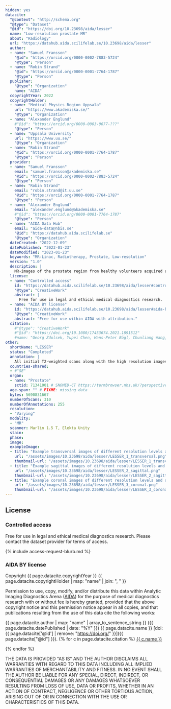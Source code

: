 ```yaml
---
hidden: yes
datacite:
  "@context": "http://schema.org"
  "@type": "Dataset"
  "@id": "https://doi.org/10.23698/aida/lesser"
  name: "Low-resolution prostate MR"
  about: "Radiology"
  url: "https://datahub.aida.scilifelab.se/10.23698/aida/lesser"
  author:
  - name: "Samuel Fransson"
    "@id": "https://orcid.org/0000-0002-7883-5724"
    "@type": "Person"
  - name: "Robin Strand"
    "@id": "https://orcid.org/0000-0001-7764-1787"
    "@type": "Person"
  publisher:
    "@type": "Organization"
    name: "AIDA"
  copyrightYear: 2022
  copyrightHolder:
  - name: "Medical Physics Region Uppsala"
    url: "https://www.akademiska.se/"
    "@type": "Organization"
  - name: "Alexander Englund"
    #"@id": "https://orcid.org/0000-0003-0677-???"
    "@type": "Person"
  - name: "Uppsala University"
    url: "https://www.uu.se/"
    "@type": "Organization"
  - name: "Robin Strand"
    "@id": "https://orcid.org/0000-0001-7764-1787"
    "@type": "Person"
  provider:
  - name: "Samuel Fransson"
    email: "samuel.fransson@akademiska.se"
    "@id": "https://orcid.org/0000-0002-7883-5724"
    "@type": "Person"
  - name: "Robin Strand"
    email: "robin.strand@it.uu.se"
    "@id": "https://orcid.org/0000-0001-7764-1787"
    "@type": "Person"
  - name: "Alexander Englund"
    email: "alexander.englund@akademiska.se"
    #"@id": "https://orcid.org/0000-0001-7764-1787"
    "@type": "Person"
  - name: "AIDA Data Hub"
    email: "aida-data@nbis.se"
    "@id": "https://datahub.aida.scilifelab.se"
    "@type": "Organization"
  dateCreated: "2022-12-09"
  datePublished: "2023-01-23"
  dateModified: "2023-01-23"
  keywords: "MR-Linac, Radiotherapy, Prostate, Low-resolution"
  version: "1.0"
  description: |
    MR-images of the prostate region from healthy volunteers acquired at Elekta unity MR-Linac at Uppsala University Hospital. Data from each volunteer consist of an initial T2-weighted scan, followed by a number of groups of paired low and high resolution data approximately 5 minutes apart with a 3D balanced steady state free precession sequence. The initial T2-image and all high resolution images are segmented by a single observer including prostate, bladder and rectum.
  license:
  - name: "Controlled access"
    id: "https://datahub.aida.scilifelab.se/10.23698/aida/lesser#controlled-access"
    "@type": "CreativeWork"
    abstract: |
      Free for use in legal and ethical medical diagnostics research.
  - name: "AIDA BY license"
    id: "https://datahub.aida.scilifelab.se/10.23698/aida/lesser#aida-by-license"
    "@type": "CreativeWork"
    abstract: "Free for use within AIDA with attribution."
  citation:
    #"@type": "CreativeWork"
    #"@id": "https://doi.org/10.1080/17453674.2021.1891512"
    #name: "Georg Zdolsek, Yupei Chen, Hans-Peter Bögl, Chunliang Wang, Mischa Woisetschläger & Jörg Schilcher (2021) Deep neural networks with promising diagnostic accuracy for the classification of atypical femoral fractures, Acta Orthopaedica, 92:4, 394-400, DOI: 10.1080/17453674.2021.1891512"
other:
  shortName: "LESSER"
  status: "Completed"
  annotation: |
    All initial T2-weighted scans along with the high resolution images in each paired low and high resolution group are segmented by a single observer in Monaco 5.40.01 and containing delineations of prostate (CTV), bladder and rectum.
  countries-shared:
  - #"SE"
  organ:
  - name: "Prostate"
    sctid: 71341001 # SNOMED-CT https://termbrowser.nhs.uk/?perspective=full&conceptId1=%s
  age-span: "" # FIXME: missing data
  bytes: 5690831667 
  numberOfScans: 310
  numberOfAnnotations: 255
  resolution:
  - "Varying"
  modality:
  - "MR"
  scanner: Marlin 1.5 T, Elekta Unity
  stain:
  phase:
  image:
  exampleImage:
  - title: "Example transversal images of different resolution levels and delineations."
    url: "/assets/images/10.23698/aida/lesser/LESSER_1_transversal.png"
    thumbnail-url: "/assets/images/10.23698/aida/lesser/LESSER_1_transversal-thumbnail.png"
  - title: "Example sagittal images of different resolution levels and delineations."
    url: "/assets/images/10.23698/aida/lesser/LESSER_2_sagittal.png"
    thumbnail-url: "/assets/images/10.23698/aida/lesser/LESSER_2_sagittal-thumbnail.png"
  - title: "Example coronal images of different resolution levels and delineations."
    url: "/assets/images/10.23698/aida/lesser/LESSER_3_coronal.png"
    thumbnail-url: "/assets/images/10.23698/aida/lesser/LESSER_3_coronal-thumbnail.png"
---
```

## License
### Controlled access
Free for use in legal and ethical medical diagnostics research.
Please contact the dataset provider for terms of access.

{% include access-request-blurb.md %}

### AIDA BY license
Copyright
{{ page.datacite.copyrightYear }}
{{ page.datacite.copyrightHolder | map: "name" |  join: ", " }}

Permission to use, copy, modify, and/or distribute this data within Analytic
Imaging Diagnostics Arena ([AIDA](https://medtech4health.se/aida)) for the purpose
of medical diagnostics research with or without fee is hereby granted, provided that
the above copyright notice and this permission notice appear in all copies, and that
publications resulting from the use of this data cite the following works:

{{ page.datacite.author | map: "name" | array_to_sentence_string }}
({{ page.datacite.datePublished | date: "%Y" }})
{{ page.datacite.name }}
[doi:{{ page.datacite['@id'] | remove: "https://doi.org/" }}]({{ page.datacite["@id"] }}).
{% for c in page.datacite.citation %}
  [{{ c.name }}]({{c["@id"]}})

{% endfor %}

THE DATA IS PROVIDED "AS IS" AND THE AUTHOR DISCLAIMS ALL WARRANTIES WITH REGARD
TO THIS DATA INCLUDING ALL IMPLIED WARRANTIES OF MERCHANTABILITY AND FITNESS. IN
NO EVENT SHALL THE AUTHOR BE LIABLE FOR ANY SPECIAL, DIRECT, INDIRECT, OR
CONSEQUENTIAL DAMAGES OR ANY DAMAGES WHATSOEVER RESULTING FROM LOSS OF USE, DATA
OR PROFITS, WHETHER IN AN ACTION OF CONTRACT, NEGLIGENCE OR OTHER TORTIOUS
ACTION, ARISING OUT OF OR IN CONNECTION WITH THE USE OR CHARACTERISTICS OF THIS
DATA.
